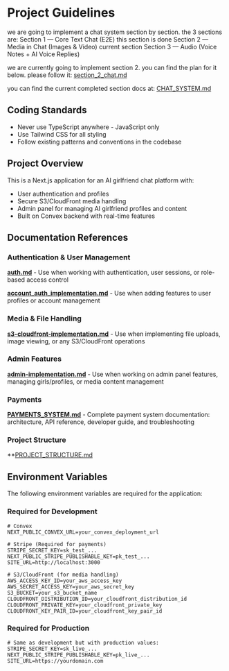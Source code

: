 # Project Guidelines

we are going to implement a chat system section by section. the 3 sections are:
Section 1 — Core Text Chat (E2E) this section is done
Section 2 — Media in Chat (Images & Video) current section
Section 3 — Audio (Voice Notes + AI Voice Replies)

we are currently going to implement section 2. you can find the plan for it below. please follow it:
[section_2_chat.md](section_2_chat.md)

you can find the current completed section docs at:
[CHAT_SYSTEM.md](CHAT_SYSTEM.md)

## Coding Standards
- Never use TypeScript anywhere - JavaScript only
- Use Tailwind CSS for all styling
- Follow existing patterns and conventions in the codebase

## Project Overview
This is a Next.js application for an AI girlfriend chat platform with:
- User authentication and profiles
- Secure S3/CloudFront media handling
- Admin panel for managing AI girlfriend profiles and content
- Built on Convex backend with real-time features

## Documentation References

### Authentication & User Management
**[auth.md](auth.md)** - Use when working with authentication, user sessions, or role-based access control

**[account_auth_implementation.md](account_auth_implementation.md)** - Use when adding features to user profiles or account management

### Media & File Handling
**[s3-cloudfront-implementation.md](s3-cloudfront-implementation.md)** - Use when implementing file uploads, image viewing, or any S3/CloudFront operations

### Admin Features
**[admin-implementation.md](admin-implementation.md)** - Use when working on admin panel features, managing girls/profiles, or media content management

### Payments
**[PAYMENTS_SYSTEM.md](PAYMENTS_SYSTEM.md)** - Complete payment system documentation: architecture, API reference, developer guide, and troubleshooting

### Project Structure
**[PROJECT_STRUCTURE.md](PROJECT_STRUCTURE.md)

## Environment Variables

The following environment variables are required for the application:

### Required for Development
```env
# Convex
NEXT_PUBLIC_CONVEX_URL=your_convex_deployment_url

# Stripe (Required for payments)
STRIPE_SECRET_KEY=sk_test_...
NEXT_PUBLIC_STRIPE_PUBLISHABLE_KEY=pk_test_...
SITE_URL=http://localhost:3000

# S3/CloudFront (for media handling)
AWS_ACCESS_KEY_ID=your_aws_access_key
AWS_SECRET_ACCESS_KEY=your_aws_secret_key
S3_BUCKET=your_s3_bucket_name
CLOUDFRONT_DISTRIBUTION_ID=your_cloudfront_distribution_id
CLOUDFRONT_PRIVATE_KEY=your_cloudfront_private_key
CLOUDFRONT_KEY_PAIR_ID=your_cloudfront_key_pair_id
```

### Required for Production
```env
# Same as development but with production values:
STRIPE_SECRET_KEY=sk_live_...
NEXT_PUBLIC_STRIPE_PUBLISHABLE_KEY=pk_live_...
SITE_URL=https://yourdomain.com
```